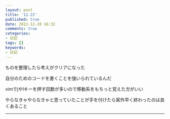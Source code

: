 ```yaml
---
layout: post
title: '12.22'
published: true
date: 2012-12-28 16:32
comments: true
categories:
- 日記
tags: []
keywords:
- 日記
---
```

ものを整理したら考えがクリアになった

自分のためのコードを書くことを強いられているんだ

vimでjやlキーを押す回数が多いので移動系をもちっと覚えた方がいい

やらなきゃやらなきゃと思っていたことが手を付けたら案外早く終わったのは良くあること

---


